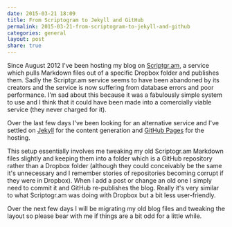 ```yaml
---
date: 2015-03-21 18:09
title: From Scriptogram to Jekyll and GitHub
permalink: 2015-03-21-from-scriptogram-to-jekyll-and-github
categories: general
layout: post
share: true
---
```


Since August 2012 I've been hosting my blog on [Scriptgr.am](http://scriptogr.am), a service which pulls Markdown files out of a specific Dropbox folder and publishes them. Sadly the Scriptgr.am service seems to have been abandoned by its creators and the service is now suffering from database errors and poor performance. I'm sad about this because it was a fabulously simple system to use and I think that it could have been made into a comercially viable service (they never charged for it).

Over the last few days I've been looking for an alternative service and I've settled on [Jekyll](http://jekyllrb.com) for the content generation and [GitHub Pages](https://pages.github.com) for the hosting.

This setup essentially involves me tweaking my old Scriptogr.am Markdown files slightly and keeping them into a folder which is a GitHub repository rather than a Dropbox folder (although they could conceivably be the same it's unnecessary and I remember stories of repositories becoming corrupt if they were in Dropbox). When I add a post or change an old one I simply need to commit it and GitHub re-publishes the blog. Really it's very similar to what Scriptogr.am was doing with Dropbox but a bit less user-friendly.

Over the next few days I will be migrating my old blog files and tweaking the layout so please bear with me if things are a bit odd for a little while.
